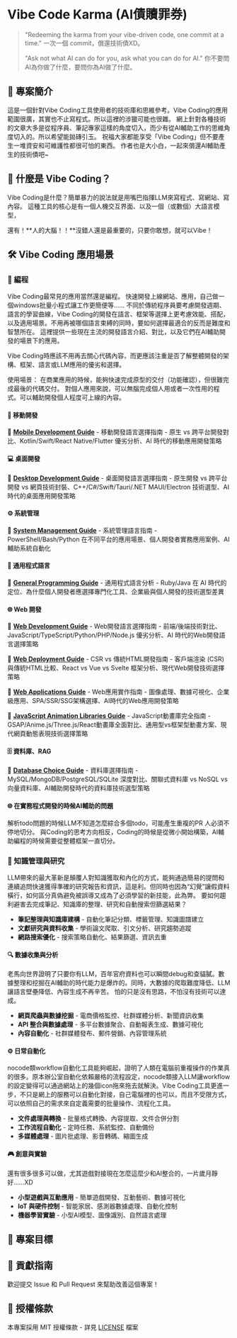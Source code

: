 # Vibe Code Karma (AI債贖罪券)

> "Redeeming the karma from your vibe-driven code, one commit at a time."
> 一次一個 commit，償還技術債XD。
>
> "Ask not what AI can do for you, ask what you can do for AI."
> 你不要問AI為你做了什麼，要問你為AI做了什麼。

## 📖 專案簡介

這是一個針對Vibe Coding工具使用者的技術庫和思維參考。Vibe Coding的應用範圍很廣，其實也不止寫程式。所以這裡的涉獵可能也很雜。
網上針對各種技術的文章大多是從程序員、筆記專家這樣的角度切入，而少有從AI輔助工作的思維角度切入的。所以希望能拋磚引玉。
祝福大家都能享受「Vibe Coding」但不要產生一堆資安和可維護性都很可怕的東西。
作者也是大小白，一起來償還AI輔助產生的技術債吧~

## 🎯 什麼是 Vibe Coding？

Vibe Coding是什麼？簡單暴力的說法就是用嘴巴指揮LLM來寫程式、寫網站、寫內容。
這種工具的核心是有一個人機交互界面、以及一個（或數個）大語言模型，

還有！**人的大腦！！**沒錯人還是最重要的，只要你敢想，就可以Vibe！

## 🛠️ Vibe Coding 應用場景

### 🚀 編程

Vibe Coding最常見的應用當然還是編程。
快速開發上線網站、應用，自己做一個windows批量小程式讓工作更簡便等……
不同於傳統程序員要考慮開發週期、語言的學習曲線，Vibe Coding的開發在語言、框架等選擇上更考慮效能、搭配，以及適用場景。不用再被哪個語言束縛的同時，要如何選擇最適合的反而是難度和智慧所在。
這裡提供一些現在主流的開發語言介紹、對比，以及它們在AI輔助開發的場景下的應用。

Vibe Coding時應該不用再去關心代碼內容，而更應該注重是否了解整體開發的架構、框架、語言或LLM應用的優劣和選擇。

使用場景：
在商業應用的時候，能夠快速完成原型的交付（功能確認），但很難完成最後的代碼交付。
對個人應用來說，可以無腦完成個人用或者一次性用的程式。可以輔助開發個人程度可上線的內容。

#### 📱 移動開發

📄 **[Mobile Development Guide](mobile-development.md)** - 移動開發語言選擇指南 - 原生 vs 跨平台開發對比、Kotlin/Swift/React Native/Flutter 優劣分析、AI 時代的移動應用開發策略

#### 💻 桌面開發

📄 **[Desktop Development Guide](desktop-development.md)** - 桌面開發語言選擇指南 - 原生開發 vs 跨平台開發 vs 網頁技術封裝、C++/C#/Swift/Tauri/.NET MAUI/Electron 技術選型、AI 時代的桌面應用開發策略

#### ⚙️ 系統管理

📄 **[System Management Guide](system-management.md)** - 系統管理語言指南 - PowerShell/Bash/Python 在不同平台的應用場景、個人開發者實務應用案例、AI 輔助系統自動化

#### 💎 通用程式語言

📄 **[General Programming Guide](general-programming.md)** - 通用程式語言分析 - Ruby/Java 在 AI 時代的定位、為什麼個人開發者應選擇專門化工具、企業級與個人開發的技術選型差異

#### 🌐 Web 開發

📄 **[Web Development Guide](web-development.md)** - Web開發語言選擇指南 - 前端/後端技術對比、JavaScript/TypeScript/Python/PHP/Node.js 優劣分析、AI 時代的Web開發語言選擇策略

📄 **[Web Deployment Guide](./web-deployment-guide.md)** - CSR vs 傳統HTML開發指南 - 客戶端渲染 (CSR) 與傳統HTML比較、React vs Vue vs Svelte 框架分析、現代Web開發技術選擇策略

📄 **[Web Applications Guide](web-applications.md)** - Web應用實作指南 - 圖像處理、數據可視化、企業級應用、SPA/SSR/SSG架構選擇、AI時代的Web應用開發策略

📄 **[JavaScript Animation Libraries Guide](js-animation-libraries.md)** - JavaScript動畫庫完全指南 - GSAP/Anime.js/Three.js/React動畫庫全面對比、通用型vs框架型動畫方案、現代網頁動態表現技術選擇策略

#### 🗄️ 資料庫、RAG

📄 **[Database Choice Guide](database-choice.md)** - 資料庫選擇指南 - MySQL/MongoDB/PostgreSQL/SQLite 深度對比、關聯式資料庫 vs NoSQL vs 向量資料庫、AI輔助開發時代的資料庫技術選型策略

#### 🌐 在實務程式開發的時候AI輔助的問題

解析todo問題的時候LLM不知道怎麼綜合多個todo，可能產生重複的PR
人必須不停地切分。
與Coding的思考方向相反，Coding的時候是從微小開始構築，AI輔助編程的時候需要從整體框架一直切分。

### 📝 知識管理與研究

LLM帶來的最大革新是顛覆人對知識獲取和內化的方式，能夠通過簡易的提問和連續追問快速獲得準確的研究報告和資訊，這是利。但同時也因為“幻覺”讓假資料橫行，如何區分真偽避免被誤導又成為了必須學習的新技能，此為弊。
要如何趨利避害去完成筆記、知識庫的整理、研究和自動搜索但篩選結果？

- **筆記整理與知識庫建構** - 自動化筆記分類、標籤管理、知識圖譜建立
- **文獻研究與資料收集** - 學術論文爬取、引文分析、研究趨勢追蹤
- **網路搜索優化** - 搜索策略自動化、結果篩選、資訊去重

#### 🔍 數據收集與分析

老馬向世界證明了只要你有LLM，百年官府資料也可以瞬間debug和查貓膩。數據整理和挖掘在AI輔助的時代能力是爆炸的。同時，大數據的爬取難度降低、LLM讓語言壁壘降低、內容生成不再辛苦。
怕的只是沒有思路，不怕沒有技術可以達成。

- **網頁爬蟲與數據挖掘** - 電商價格監控、社群媒體分析、新聞資訊收集
- **API 整合與數據處理** - 多平台數據聚合、自動報表生成、數據可視化
- **內容自動化** - 社群媒體發布、郵件營銷、內容管理系統

#### ⚙️ 日常自動化

nocode類workflow自動化工具能夠崛起，證明了人類在電腦前重複操作的作業真的很多。原本辦公室自動化依賴嚴格的流程設定，nocode類接入LLM讓workflow的設定變得可以通過網站上的幾個icon拖來拖去就解決。Vibe Coding工具更進一步，不只是網上的服務可以自動化對接，自己電腦裡的也可以，而且不受限方式，可以依照自己的需求來自定義需要的批量操作、流程化工具。

- **文件處理與轉換** - 批量格式轉換、內容提取、文件合併分割
- **工作流程自動化** - 定時任務、系統監控、自動備份
- **多媒體處理** - 圖片批處理、影音轉碼、縮圖生成

#### 🎮 創意與實驗

還有很多很多可以做，尤其遊戲對接現在怎麼這麼少和AI整合的，一片歲月靜好……XD

- **小型遊戲與互動應用** - 簡單遊戲開發、互動藝術、數據可視化
- **IoT 與硬件控制** - 智能家居、感測器數據處理、自動化控制
- **機器學習實驗** - 小型AI模型、圖像識別、自然語言處理

## 🎯 專案目標

## 🤝 貢獻指南

歡迎提交 Issue 和 Pull Request 來幫助改善這個專案！

## 📝 授權條款

本專案採用 MIT 授權條款 - 詳見 [LICENSE](LICENSE) 檔案
